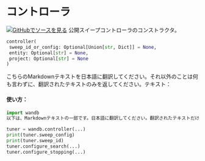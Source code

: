 # コントローラ

[![](https://www.tensorflow.org/images/GitHub-Mark-32px.png)GitHubでソースを見る](https://www.github.com/wandb/client/tree/c4726707ed83ebb270a2cf84c4fd17b8684ff699/wandb/sdk/wandb_sweep.py#L119-L143)
公開スイープコントローラのコンストラクタ。

```python
controller(
 sweep_id_or_config: Optional[Union[str, Dict]] = None,
 entity: Optional[str] = None,
 project: Optional[str] = None
)
```
こちらのMarkdownテキストを日本語に翻訳してください。それ以外のことは何も言わずに、翻訳されたテキストのみを返してください。テキスト：

#### 使い方：

```python
import wandb
以下は、Markdownテキストの一部です。日本語に翻訳してください。翻訳されたテキストだけを返してください。他のことは何も言わないでください。テキスト：

tuner = wandb.controller(...)
print(tuner.sweep_config)
print(tuner.sweep_id)
tuner.configure_search(...)
tuner.configure_stopping(...)
```